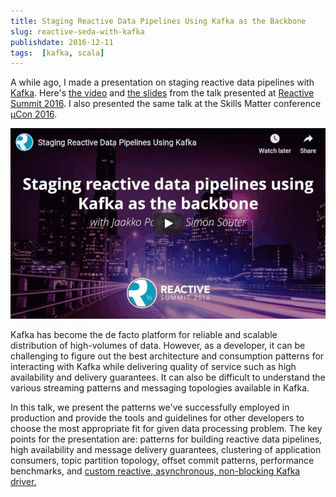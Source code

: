```yaml
---
title: Staging Reactive Data Pipelines Using Kafka as the Backbone
slug: reactive-seda-with-kafka
publishdate: 2016-12-11
tags:  [kafka, scala]
---
```


A while ago, I made a presentation on staging reactive data pipelines
with [Kafka](https://kafka.apache.org/). Here's [the video](https://www.youtube.com/watch?v=lMlspFnfHM8)
and [the slides](https://speakerdeck.com/jkpl/staging-reactive-data-pipelines-using-kafka-as-the-backbone)
from the talk presented at
[Reactive Summit 2016](https://www.reactivesummit.org/).
I also presented the same talk at the Skills Matter conference
[µCon 2016](https://skillsmatter.com/skillscasts/8749-staging-reactive-data-pipelines-using-kafka-as-the-backbone).

<!--more-->

[![Video on YouTube](images/reactive_seda.png)](https://www.youtube.com/watch?v=lMlspFnfHM8)

Kafka has become the de facto platform for reliable and scalable
distribution of high-volumes of data. However, as a developer, it can be
challenging to figure out the best architecture and consumption patterns
for interacting with Kafka while delivering quality of service such as
high availability and delivery guarantees. It can also be difficult to
understand the various streaming patterns and messaging topologies
available in Kafka.

In this talk, we present the patterns we've successfully employed in
production and provide the tools and guidelines for other developers to
choose the most appropriate fit for given data processing problem. The
key points for the presentation are: patterns for building reactive data
pipelines, high availability and message delivery guarantees, clustering
of application consumers, topic partition topology, offset commit
patterns, performance benchmarks, and
[custom reactive, asynchronous, non-blocking Kafka driver.](https://github.com/cakesolutions/scala-kafka-client)
